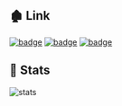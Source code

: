## 🏚 Link
[![badge](https://img.shields.io/badge/개인_프로젝트(4d4cat)-777777?style=for-the-badge)](https://4d4cat.site)
[![badge](https://img.shields.io/badge/github_page-333333?style=for-the-badge&logo=github&logoColor=white)](https://yuuuuuuyu.github.io)
[![badge](https://img.shields.io/badge/tistory-000000?style=for-the-badge&logo=tistory&logoColor=white)](https://memories95.tistory.com)

## 🍳 Stats
![stats](https://github-readme-stats.vercel.app/api?username=yuuuuuuyu&show_icons=true&theme=transparent&count_private=true)    
